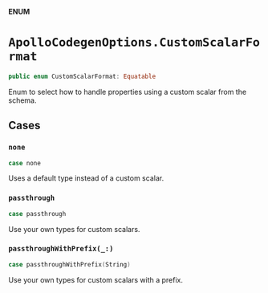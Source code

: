 **ENUM**

# `ApolloCodegenOptions.CustomScalarFormat`

```swift
public enum CustomScalarFormat: Equatable
```

Enum to select how to handle properties using a custom scalar from the schema.

## Cases
### `none`

```swift
case none
```

Uses a default type instead of a custom scalar.

### `passthrough`

```swift
case passthrough
```

Use your own types for custom scalars.

### `passthroughWithPrefix(_:)`

```swift
case passthroughWithPrefix(String)
```

Use your own types for custom scalars with a prefix.
